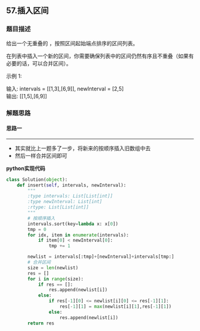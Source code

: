 ## 57.插入区间
### 题目描述
给出一个无重叠的 ，按照区间起始端点排序的区间列表。

在列表中插入一个新的区间，你需要确保列表中的区间仍然有序且不重叠（如果有必要的话，可以合并区间）。

示例 1:

输入: intervals = [[1,3],[6,9]], newInterval = [2,5]  
输出: [[1,5],[6,9]]


### 解题思路
#### 思路一
****
- 其实就比上一题多了一步，将新来的按顺序插入旧数组中去
- 然后一样合并区间即可


**python实现代码**
```python
class Solution(object):
    def insert(self, intervals, newInterval):
        """
        :type intervals: List[List[int]]
        :type newInterval: List[int]
        :rtype: List[List[int]]
        """
        # 按顺序插入
        intervals.sort(key=lambda x: x[0])
        tmp = 0
        for idx, item in enumerate(intervals):
            if item[0] < newInterval[0]:
                tmp += 1

        newlist = intervals[:tmp]+[newInterval]+intervals[tmp:]
        # 合并区间
        size = len(newlist)
        res = []
        for i in range(size):
            if res == []:
                res.append(newlist[i])
            else:
                if res[-1][0] <= newlist[i][0] <= res[-1][1]:
                    res[-1][1] = max(newlist[i][1],res[-1][1])
                else:
                    res.append(newlist[i])
        return res
                
```

